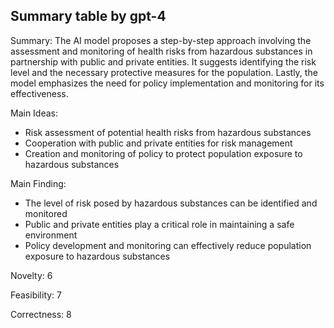 ## Summary table by gpt-4
Summary: 
The AI model proposes a step-by-step approach involving the assessment and monitoring of health risks from hazardous substances in partnership with public and private entities. It suggests identifying the risk level and the necessary protective measures for the population. Lastly, the model emphasizes the need for policy implementation and monitoring for its effectiveness.

Main Ideas: 
- Risk assessment of potential health risks from hazardous substances 
- Cooperation with public and private entities for risk management 
- Creation and monitoring of policy to protect population exposure to hazardous substances

Main Finding: 
- The level of risk posed by hazardous substances can be identified and monitored 
- Public and private entities play a critical role in maintaining a safe environment 
- Policy development and monitoring can effectively reduce population exposure to hazardous substances 

Novelty: 6

Feasibility: 7

Correctness: 8